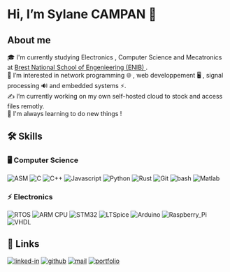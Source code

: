 # Hi, I’m Sylane CAMPAN 👋 
## About me
🎓 I'm currently studying Electronics , Computer Science and Mecatronics at [Brest National School of Engenieering (ENIB) ](https://www.enib.fr/en_enib/).  
👀 I’m interested in network programming 🌐 , web developpement 🖥️ , signal processing 🔊 and embedded systems ⚡.  
✍️ I’m currently working on my own self-hosted cloud to stock and access files remotly.  
🙌 I'm always learning to do new things !   

## 🛠️ Skills

### 🖥️ Computer Science

![ASM](https://img.shields.io/badge/ASM-0B7261?style=for-the-badge&logo=ASM&logoColor=white)
![C](https://img.shields.io/badge/C-0B7261?style=for-the-badge&logo=C&logoColor=white)
![C++](https://img.shields.io/badge/C++-0B7261?style=for-the-badge&logo=C++&logoColor=white)
![Javascript](https://img.shields.io/badge/Javascript-0B7261?style=for-the-badge&logo=Javascript&logoColor=white)
![Python](https://img.shields.io/badge/Python-0B7261?style=for-the-badge&logo=Python&logoColor=white)
![Rust](https://img.shields.io/badge/Rust-0B7261?style=for-the-badge&logo=Rust&logoColor=white)
![Git](https://img.shields.io/badge/Git-0B7261?style=for-the-badge&logo=Git&logoColor=white)
![bash](https://img.shields.io/badge/bash-0B7261?style=for-the-badge&logo=bash&logoColor=white)
![Matlab](https://img.shields.io/badge/Matlab-0B7261?style=for-the-badge&logo=Matlab&logoColor=white)


### ⚡ Electronics

![RTOS](https://img.shields.io/badge/RTOS-0B7261?style=for-the-badge&logo=RTOS&logoColor=white)
![ARM CPU](https://img.shields.io/badge/ARM_CPU-0B7261?style=for-the-badge&logo=ARM_CPU&logoColor=white)
![STM32](https://img.shields.io/badge/STM32-0B7261?style=for-the-badge&logo=STM32&logoColor=white)
![LTSpice](https://img.shields.io/badge/LTSpice-0B7261?style=for-the-badge&logo=LTSpice&logoColor=white)
![Arduino](https://img.shields.io/badge/Arduino-0B7261?style=for-the-badge&logo=Arduino&logoColor=white)
![Raspberry_Pi](https://img.shields.io/badge/Raspberry_Pi-0B7261?style=for-the-badge&logo=Raspberry_Pi&logoColor=white)
![VHDL](https://img.shields.io/badge/VHDL-0B7261?style=for-the-badge&logo=VHDL&logoColor=white)

## 🔗 Links
[![linked-in](https://img.shields.io/badge/Linked_In-0077B5?style=for-the-badge&logo=LinkedIn&logoColor=white)](https://www.linkedin.com/in/sylane-campan-6bb56a230)
[![github](https://img.shields.io/badge/GitHub-0B7261?style=for-the-badge&logo=GitHub&logoColor=white)](https://github.com/sylanecpn)
[![mail](https://img.shields.io/badge/mail-0B7261?style=for-the-badge&logo=mail&logoColor=white)](mailto:sylane.campan@gmail.com)
[![portfolio](https://img.shields.io/badge/portfolio-0B7261?style=for-the-badge&logo=portfolio&logoColor=white)](https://sylanecpn.github.io/)
<!---
SylaneCpn/SylaneCpn is a ✨ special ✨ repository because its `README.md` (this file) appears on your GitHub profile.
You can click the Preview link to take a look at your changes.
--->
